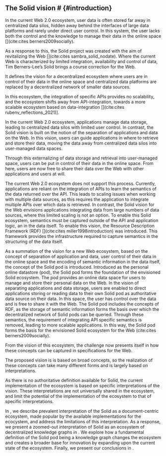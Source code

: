## The Solid vision # {#introduction}
<!-- problem: your data being everywhere, no control very limited interoperability -->
In the current Web 2.0 ecosystem, 
user data is often stored far away in centralized data silos,
hidden away behind the interfaces of large data platforms
and rarely under direct user control.
In this system, the user lacks both the control and the knowledge to manage their data in the online space [](cite:cites berners2009socially).
<!-- Solid: a vision for a better Web -->
As a response to this, the Solid project was created with the aim of revitalizing the Web [](cite:cites sambra_solid_nodate).
Where the current Web is characterized by limited integration, availability and control of data,
Tim Berners-Lee’s Solid brings a course correction for the Web.
<!-- a decentralized vision -->
It defines the vision for a decentralized ecosystem
where users are in control of their data in the online space
and centralized data platforms are replaced
by a decentralized network of smaller data sources.
<!-- enabled through data integration -->
In this ecosystem, the integration of specific APIs
provides no scalability, and the ecosystem shifts
away from API-integration, towards a more scalable
ecosystem based on data-integration [](cite:cites rubenv_reflections_2021)].

<!-- separation of application and data -->
In the current Web 2.0 ecosystem, applications manage data storage,
leading to centralized data silos with limited user control.
In contrast, the Solid vision is built on the notion
of the separation of applications and data on the Web.
In this vision, users can guide applications in where to 
retrieve and store their data, moving the data away
from centralized data silos into user-managed data spaces.

<!-- data under user control -->
Through this externalizing of data storage and retrieval
into user-managed space, users can be put in control
of their data in the online space.
From here, users are now free to share
their data over the Web with other applications
and users at will.

<!-- key for achieving requirement: capture semantics in the data -->
The current Web 2.0 ecosystem does not support this process.
Currently, applications are reliant on the integration of APIs to 
learn the semantics of the data returned over the API.
This leads to scaling issues when working with multiple data sources,
as this requires the application to integrate multiple APIs over which
data is retrieved.
In contrast, the Solid vision for the Web envisions applications
integrating data from large numbers of data sources,
where this limited scaling is not an option.
To enable this Solid ecosystem,
semantics must be captured outside of the API and application logic,
an in the data itself.
To enable this vision, the Resource Description 
Framework (RDF) [](cite:cites miller1998introduction) was introduced.
This framework provides the infrastructure required 
to capture semantics in the structuring of the data itself.

<!-- the Solid pod - user control -->
As a summation of the vision for a new Web ecosystem,
based on the concept of separation of application and data,
user control of their data in the online space
and the encoding of semantic information in the data itself,
the concept of the Solid pod is introduced.
Introduced as the personal online datastore (pod),
the Solid pod forms the foundation of the envisioned Solid ecosystem.
The pod provides an online data space for users to manage and store their
personal data on the Web.
In the vision of separating applications and data storage,
users are enabled to direct applications storing or reading data 
to their own Solid pod as authoritative data source on their data.
In this space, the user has control over the data
and is free to share it with the Web.
The Solid pod includes the concepts of RDF,
as the storage of semantic information forms
the basis over which the decentralized network 
of Solid pods can be queried.
Through these semantics, the requirement of integrating
API specific semantics is removed, leading to more scalable applications.
In this way, the Solid pod forms the basis for the envisioned Solid ecosystem for the Web (cite:cites berners2009socially). 

<!-- Now this vision has to be made a reality -->
From the vision of this ecosystem, 
the challenge now presents itself in how these concepts
can be captured in specifications for the Web.
<!-- The vision is room for many interpretations -->
The proposed vision is is based on broad concepts,
so the realization of these concepts can take many different forms
and is largely based on interpretations.
<!-- there is no authoritative definition -->
As there is no authoritative definition available for Solid,
the current implementation of the ecosystem is based on specific
interpretations of the vision.
These interpretations are not universally shared in the ecosystem,
and limit the potential of the implementation of the ecosystem
to that of specific interpretations.

In [](#documentcentric), we describe prevalent interpretation of the Solid as a document-centric ecosystem,
made popular by the available implementations for the ecocystem,
and address the limitations of this interpretation.
As a response, we present a zoomed-out interpretation of Solid as an ecosystem of decentralized knowledge graphs in [](#graphcentric).
We explore how a fundamental definition of the Solid pod being a knowledge graph changes the ecosystem
and creates a broader base for innovation by expanding upon the current state of the ecosystem.
Finally, we present our conclusions in [](#conclusion).
